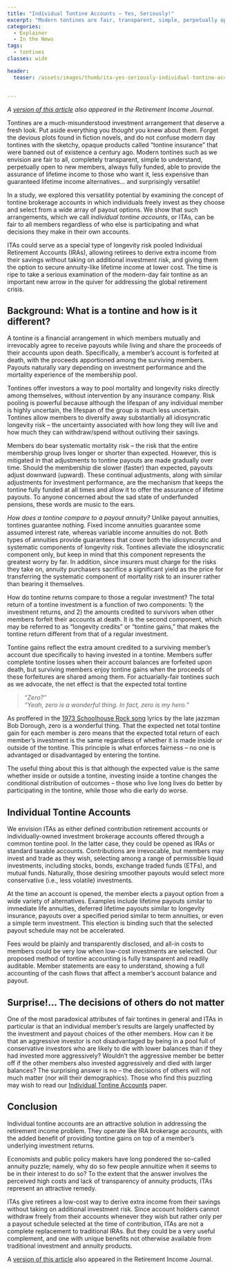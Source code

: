 ```yaml
---
title: "Individual Tontine Accounts – Yes, Seriously!"
excerpt: "Modern tontines are fair, transparent, simple, perpetually open to new members, always fully funded, ... and surprisingly versatile!"
categories:
  - Explainer
  - In the News
tags:
  - tontines
classes: wide

header:
  teaser: /assets/images/thumb/ita-yes-seriously-individual-tontine-accounts-nuovalo.png


---
```


*A [version of this article](https://retirementincomejournal.com/article/individual-tontine-accounts-yes-seriously/) also appeared in the Retirement Income Journal.*

Tontines are a much-misunderstood investment arrangement that deserve a fresh look.  Put aside everything you *thought* you knew about them.  Forget the devious plots found in fiction novels, and do not confuse modern day tontines with the sketchy, opaque products called “tontine insurance” that were banned out of existence a century ago.  Modern tontines such as we envision are fair to all, completely transparent, simple to understand, perpetually open to new members, always fully funded, able to provide the assurance of lifetime income to those who want it, less expensive than guaranteed lifetime income alternatives... and surprisingly versatile!

In a study, we explored this versatility potential by examining the concept of tontine brokerage accounts in which individuals freely invest as they choose and select from a wide array of payout options.  We show that such arrangements, which we call *individual tontine accounts*, or ITAs, can be fair to all members regardless of who else is participating and what decisions they make in their own accounts.

ITAs could serve as a special type of longevity risk pooled Individual Retirement Accounts (IRAs), allowing retirees to derive extra income from their savings without taking on additional investment risk, and giving them the option to secure annuity-like lifetime income at lower cost.  The time is ripe to take a serious examination of the modern-day fair tontine as an important new arrow in the quiver for addressing the global retirement crisis.

## Background: What is a tontine and how is it different?
A tontine is a financial arrangement in which members mutually and irrevocably agree to receive payouts while living and share the proceeds of their accounts upon death.  Specifically, a member’s account is forfeited at death, with the proceeds apportioned among the surviving members.  Payouts naturally vary depending on investment performance and the mortality experience of the membership pool.

Tontines offer investors a way to pool mortality and longevity risks directly among themselves, without intervention by any insurance company.  Risk pooling is powerful because although the lifespan of any individual member is highly uncertain, the lifespan of the group is much less uncertain.  Tontines allow members to diversify away substantially all idiosyncratic longevity risk – the uncertainty associated with how long they will live and how much they can withdraw/spend without outliving their savings.

Members do bear systematic mortality risk – the risk that the entire membership group lives longer or shorter than expected.  However, this is mitigated in that adjustments to tontine payouts are made gradually over time.  Should the membership die slower (faster) than expected, payouts adjust downward (upward).  These continual adjustments, along with similar adjustments for investment performance, are the mechanism that keeps the tontine fully funded at all times and allow it to offer the assurance of lifetime payouts.  To anyone concerned about the sad state of underfunded pensions, these words are music to the ears.

*How does a tontine compare to a payout annuity?*
Unlike payout annuities, tontines guarantee nothing.  Fixed income annuities guarantee some assumed interest rate, whereas variable income annuities do not.  Both types of annuities provide guarantees that cover both the idiosyncratic and systematic components of longevity risk.  Tontines alleviate the idiosyncratic component only, but keep in mind that this component represents the greatest worry by far.  In addition, since insurers must charge for the risks they take on, annuity purchasers sacrifice a significant yield as the price for transferring the systematic component of mortality risk to an insurer rather than bearing it themselves.

How do tontine returns compare to those a regular investment?
The total return of a tontine investment is a function of two components: 1) the investment returns, and 2) the amounts credited to survivors when other members forfeit their accounts at death.  It is the second component, which may be referred to as “longevity credits” or “tontine gains,” that makes the tontine return different from that of a regular investment.

Tontine gains reflect the extra amount credited to a surviving member’s account due specifically to having invested in a tontine.  Members suffer complete tontine losses when their account balances are forfeited upon death, but surviving members enjoy tontine gains when the proceeds of these forfeitures are shared among them.  For actuarially-fair tontines such as we advocate, the net effect is that the expected total tontine

> *“Zero?”*  
> *“Yeah, zero is a wonderful thing.  In fact, zero is my hero.”*

As proffered in the [1973 Schoolhouse Rock song](https://www.youtube.com/watch?v=3huvvxUHDmM) lyrics by the late jazzman Bob Dorough, zero is a wonderful thing.  That the expected net total tontine gain for each member is zero means that the expected total return of each member’s investment is the same regardless of whether it is made inside or outside of the tontine.  This principle is what enforces fairness – no one is advantaged or disadvantaged by entering the tontine.

The useful thing about this is that although the expected value is the same whether inside or outside a tontine, investing inside a tontine changes the conditional distribution of outcomes – those who live long lives do better by participating in the tontine, while those who die early do worse.

## Individual Tontine Accounts
We envision ITAs as either defined contribution retirement accounts or individually-owned investment brokerage accounts offered through a common tontine pool.  In the latter case, they could be opened as IRAs or standard taxable accounts.  Contributions are irrevocable, but members may invest and trade as they wish, selecting among a range of permissible liquid investments, including stocks, bonds, exchange traded funds (ETFs), and mutual funds.  Naturally, those desiring smoother payouts would select more conservative (i.e., less volatile) investments.

At the time an account is opened, the member elects a payout option from a wide variety of alternatives. Examples include lifetime payouts similar to immediate life annuities, deferred lifetime payouts similar to longevity insurance, payouts over a specified period similar to term annuities, or even a simple term investment.  This election is binding such that the selected payout schedule may not be accelerated.

Fees would be plainly and transparently disclosed, and all-in costs to members could be very low when low-cost investments are selected.  Our proposed method of tontine accounting is fully transparent and readily auditable.  Member statements are easy to understand, showing a full accounting of the cash flows that affect a member’s account balance and payout.

## Surprise!... The decisions of others do not matter
One of the most paradoxical attributes of fair tontines in general and ITAs in particular is that an individual member’s results are largely unaffected by the investment and payout choices of the other members.  How can it be that an aggressive investor is not disadvantaged by being in a pool full of conservative investors who are likely to die with lower balances than if they had invested more aggressively?  Wouldn’t the aggressive member be better off if the other members also invested aggressively and died with larger balances?  The surprising answer is no – the decisions of others will not much matter (nor will their demographics).  Those who find this puzzling may wish to read our [Individual Tontine Accounts](https://doi.org/10.33423/jaf.v19i8.2615) paper.

## Conclusion
Individual tontine accounts are an attractive solution in addressing the retirement income problem. They operate like IRA brokerage accounts, with the added benefit of providing tontine gains on top of a member’s underlying investment returns.

Economists and public policy makers have long pondered the so-called annuity puzzle; namely, why do so few people annuitize when it seems to be in their interest to do so?  To the extent that the answer involves the perceived high costs and lack of transparency of annuity products, ITAs represent an attractive remedy.

ITAs give retirees a low-cost way to derive extra income from their savings without taking on additional investment risk.  Since account holders cannot withdraw freely from their accounts whenever they wish but rather only per a payout schedule selected at the time of contribution, ITAs are not a complete replacement to traditional IRAs.  But they could be a very useful complement, and one with unique benefits not otherwise available from traditional investment and annuity products.

A [version of this article](https://retirementincomejournal.com/article/individual-tontine-accounts-yes-seriously/) also appeared in the Retirement Income Journal.

